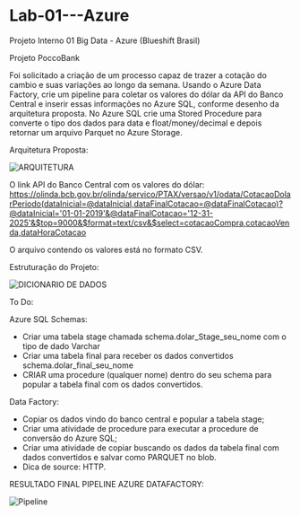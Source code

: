 # Lab-01---Azure
Projeto Interno 01 Big Data - Azure (Blueshift Brasil)

Projeto PoccoBank

Foi solicitado a criação de um processo capaz de trazer a cotação do cambio e suas variações ao longo da semana. Usando o Azure Data Factory, crie um pipeline para coletar os valores do dólar da API do Banco Central e inserir essas informações no Azure SQL, conforme desenho da arquitetura proposta. No Azure SQL crie uma Stored Procedure para converte o tipo dos dados para data e float/money/decimal e depois retornar um arquivo Parquet no Azure Storage. 

Arquitetura Proposta:

![ARQUITETURA](https://user-images.githubusercontent.com/57818977/220187836-817ab9fb-d9d1-4196-bbec-ddb59168d096.png)

O link API do Banco Central com os valores do dólar: https://olinda.bcb.gov.br/olinda/servico/PTAX/versao/v1/odata/CotacaoDolarPeriodo(dataInicial=@dataInicial,dataFinalCotacao=@dataFinalCotacao)?@dataInicial='01-01-2019'&@dataFinalCotacao='12-31-2025'&$top=9000&$format=text/csv&$select=cotacaoCompra,cotacaoVenda,dataHoraCotacao

O arquivo contendo os valores está no formato CSV.

Estruturação do Projeto:

![DICIONARIO DE DADOS](https://user-images.githubusercontent.com/57818977/220189519-f1a5b7e0-cecf-434f-8a40-1ae7a25d77b7.png)


To Do:

Azure SQL
Schemas:
- Criar uma tabela stage chamada schema.dolar_Stage_seu_nome com o tipo de dado Varchar
- Criar uma tabela final para receber os dados convertidos schema.dolar_final_seu_nome
- CRIAR uma procedure (qualquer nome) dentro do seu schema para popular a tabela final com os dados convertidos.


Data Factory:
- Copiar os dados vindo do banco central e popular a tabela stage;
- Criar uma atividade de procedure para executar a procedure de conversão do Azure SQL;
- Criar uma atividade de copiar buscando os dados da tabela final com dados convertidos e salvar como PARQUET no blob.
- Dica de source: HTTP.


RESULTADO FINAL PIPELINE AZURE DATAFACTORY:

![Pipeline](https://user-images.githubusercontent.com/57818977/220189104-15b630e4-95c4-4e15-95ac-5ca1a3410982.png)
